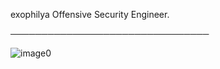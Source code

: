 exophilya Offensive Security Engineer.

 ────────────────────────────────

![image0](https://user-images.githubusercontent.com/91633392/135349505-7cdd56d6-c45f-4a8a-8970-d0b74495c7b8.gif)
